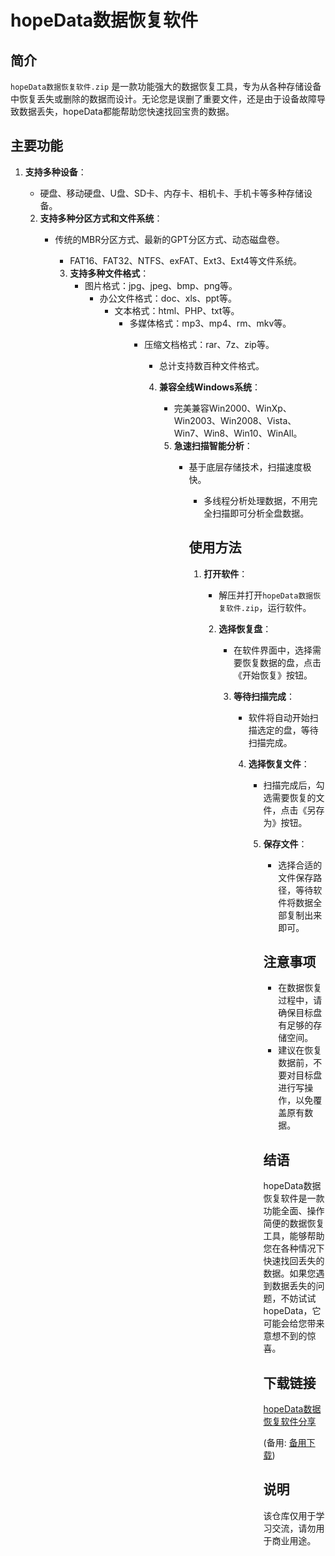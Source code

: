 # hopeData数据恢复软件

## 简介

`hopeData数据恢复软件.zip` 是一款功能强大的数据恢复工具，专为从各种存储设备中恢复丢失或删除的数据而设计。无论您是误删了重要文件，还是由于设备故障导致数据丢失，hopeData都能帮助您快速找回宝贵的数据。

## 主要功能

1. **支持多种设备**：
   - 硬盘、移动硬盘、U盘、SD卡、内存卡、相机卡、手机卡等多种存储设备。

   2. **支持多种分区方式和文件系统**：
      - 传统的MBR分区方式、最新的GPT分区方式、动态磁盘卷。
         - FAT16、FAT32、NTFS、exFAT、Ext3、Ext4等文件系统。

         3. **支持多种文件格式**：
            - 图片格式：jpg、jpeg、bmp、png等。
               - 办公文件格式：doc、xls、ppt等。
                  - 文本格式：html、PHP、txt等。
                     - 多媒体格式：mp3、mp4、rm、mkv等。
                        - 压缩文档格式：rar、7z、zip等。
                           - 总计支持数百种文件格式。

                           4. **兼容全线Windows系统**：
                              - 完美兼容Win2000、WinXp、Win2003、Win2008、Vista、Win7、Win8、Win10、WinAll。

                              5. **急速扫描智能分析**：
                                 - 基于底层存储技术，扫描速度极快。
                                    - 多线程分析处理数据，不用完全扫描即可分析全盘数据。

                                    ## 使用方法

                                    1. **打开软件**：
                                       - 解压并打开`hopeData数据恢复软件.zip`，运行软件。

                                       2. **选择恢复盘**：
                                          - 在软件界面中，选择需要恢复数据的盘，点击《开始恢复》按钮。

                                          3. **等待扫描完成**：
                                             - 软件将自动开始扫描选定的盘，等待扫描完成。

                                             4. **选择恢复文件**：
                                                - 扫描完成后，勾选需要恢复的文件，点击《另存为》按钮。

                                                5. **保存文件**：
                                                   - 选择合适的文件保存路径，等待软件将数据全部复制出来即可。

                                                   ## 注意事项

                                                   - 在数据恢复过程中，请确保目标盘有足够的存储空间。
                                                   - 建议在恢复数据前，不要对目标盘进行写操作，以免覆盖原有数据。

                                                   ## 结语

                                                   hopeData数据恢复软件是一款功能全面、操作简便的数据恢复工具，能够帮助您在各种情况下快速找回丢失的数据。如果您遇到数据丢失的问题，不妨试试hopeData，它可能会给您带来意想不到的惊喜。

                                                   ## 下载链接
                                                   [hopeData数据恢复软件分享](https://pan.quark.cn/s/88fc97c256f6) 

                                                   (备用: [备用下载](https://pan.baidu.com/s/1l-XqpA7-PmvsH9KCNF3_eA?pwd=1234))

                                                   ## 说明

                                                   该仓库仅用于学习交流，请勿用于商业用途。
